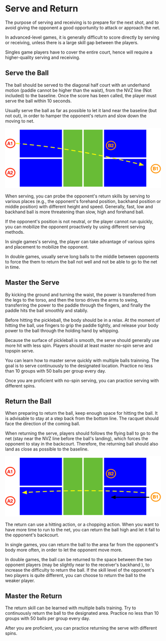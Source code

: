 # Serve and Return

The purpose of serving and receiving is to prepare for the next shot, and to avoid giving the opponent a good opportunity to attack or approach the net.

In advanced-level games, it is generally difficult to score directly by serving or receiving, unless there is a large skill gap between the players.

Singles game players have to cover the entire court, hence will require a higher-quality serving and receiving.

## Serve the Ball

The ball should be served to the diagonal half court with an underhand motion (paddle cannot be higher than the waist), from the NVZ line (Not included) to the baseline. Once the score has been called, the player must serve the ball within 10 seconds.

Usually serve the ball as far as possible to let it land near the baseline (but not out), in order to hamper the opponent's return and slow down the moving to net.

![Double Serve](_images/double-serve.png)

When serving, you can probe the opponent's return skills by serving to various places (e.g., the opponent's forehand position, backhand position or middle position) with different height and speed. Generally, fast, low and backhand ball is more threatening than slow, high and forehand ball.

If the opponent's position is not neutral, or the player cannot run quickly, you can mobilize the opponent proactively by using different serving methods.

In single games's serving, the player can take advantage of various spins and placement to mobilize the opponent.

In double games, usually serve long balls to the middle between opponents to force the them to return the ball not well and not be able to go to the net in time.

## Master the Serve

By kicking the ground and turning the waist, the power is transferred from the legs to the torso, and then the torso drives the arms to swing, transferring the power to the paddle through the fingers, and finally the paddle hits the ball smoothly and stablly.

Before hitting the pickleball, the body should be in a relax. At the moment of hitting the ball, use fingers to grip the paddle tightly, and release your body power to the ball through the holding hand by whipping.

Because the surface of pickleball is smooth, the serve should generally use more hit with less spin. Players should at least master no-spin serve and topspin serve.

You can learn how to master serve quickly with multiple balls trainning. The goal is to serve continuously to the designated location. Practice no less than 10 groups with 50 balls per group every day.

Once you are proficient with no-spin serving, you can practice serving with different spins.

## Return the Ball
When preparing to return the ball, keep enough space for hitting the ball. It is advisable to stay at a step back from the bottom line. The racquet should face the direction of the coming ball.

When returning the serve, players should follows the flying ball to go to the net (stay near the NVZ line before the ball's landing), which forces the opponent to stay in the backcourt. Therefore, the returning ball should also land as close as possible to the baseline. 

![Double Receive](_images/double-receive.png)

The return can use a hitting action, or a chopping action. When you want to have more time to run to the net, you can return the ball high and let it fall to the opponent's backcourt.

In single games, you can return the ball to the area far from the opponent's body more often, in order to let the opponent move more.

In double games, the ball can be returned to the space between the two opponent players (may be slightly near to the receiver's backhand ), to increase the difficulty to return the ball. If the skill level of the opponent's two players is quite different, you can choose to return the ball to the weaker player.

## Master the Return

The return skill can be learned with multiple balls training. Try to continuously return the ball to the designated area. Practice no less than 10 groups with 50 balls per group every day.

After you are proficient, you can practice returning the serve with different spins.